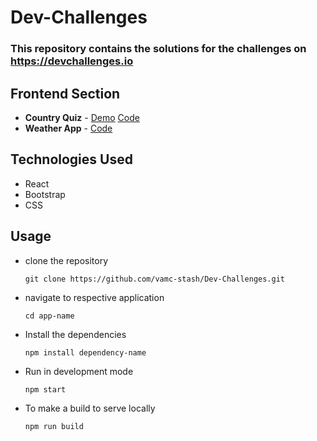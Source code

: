 # Dev-Challenges

### This repository contains the solutions for the challenges on https://devchallenges.io


## Frontend Section
  - <b>Country Quiz</b> - [Demo](http://violet-screw.surge.sh/)  [Code](https://github.com/vamc-stash/Dev-Challenges/tree/master/country-quiz)
  - <b>Weather App</b> - [Code](https://github.com/vamc-stash/Dev-Challenges/tree/master/weather-app)

## Technologies Used
  - React
  - Bootstrap
  - CSS

## Usage
  - clone the repository
    ```
    git clone https://github.com/vamc-stash/Dev-Challenges.git
    ```
  - navigate to respective application
    ```
    cd app-name
    ```
  - Install the dependencies
    ```
    npm install dependency-name
    ```
  - Run in development mode
    ```
    npm start
    ```
  - To make a build to serve locally
    ```
    npm run build
    ```
